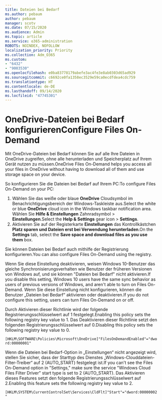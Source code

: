 ```yaml
---
title: Dateien bei Bedarf
ms.author: pebaum
author: pebaum
manager: scotv
ms.date: 07/15/2020
ms.audience: Admin
ms.topic: article
ms.service: o365-administration
ROBOTS: NOINDEX, NOFOLLOW
localization_priority: Priority
ms.collection: Adm_O365
ms.custom:
- "6432"
- "9003530"
ms.openlocfilehash: e0ba83778179abefe3ac4fe3e8ab0303d65ad929
ms.sourcegitcommit: c6692ce0fa1358ec3529e59ca0ecdfdea4cdc759
ms.translationtype: HT
ms.contentlocale: de-DE
ms.lasthandoff: 09/14/2020
ms.locfileid: "47745301"
---
```

# <a name="configure-files-on-demand"></a><span data-ttu-id="fbc11-102">OneDrive-Dateien bei Bedarf konfigurieren</span><span class="sxs-lookup"><span data-stu-id="fbc11-102">Configure Files On-Demand</span></span>

<span data-ttu-id="fbc11-103">Mit OneDrive-Dateien bei Bedarf können Sie auf alle Ihre Dateien in OneDrive zugreifen, ohne alle herunterladen und Speicherplatz auf Ihrem Gerät nutzen zu müssen.</span><span class="sxs-lookup"><span data-stu-id="fbc11-103">OneDrive Files On-Demand helps you access all your files in OneDrive without having to download all of them and use storage space on your device.</span></span>

<span data-ttu-id="fbc11-104">So konfigurieren Sie die Dateien bei Bedarf auf Ihrem PC:</span><span class="sxs-lookup"><span data-stu-id="fbc11-104">To configure Files On-Demand on your PC:</span></span>

1. <span data-ttu-id="fbc11-105">Wählen Sie das weiße oder blaue **OneDrive** Cloudsymbol im Benachrichtigungsbereich der Windows-Taskleiste aus.</span><span class="sxs-lookup"><span data-stu-id="fbc11-105">Select the white or blue **OneDrive** cloud icon in the Windows taskbar notification area.</span></span> <span data-ttu-id="fbc11-106">Wählen Sie **Hilfe & Einstellungen** Zahnradsymbol > **Einstellungen**.</span><span class="sxs-lookup"><span data-stu-id="fbc11-106">Select the **Help & Settings** gear icon > **Settings**.</span></span>
2. <span data-ttu-id="fbc11-107">Aktivieren Sie auf der Registerkarte **Einstellungen** das Kontrollkästchen **Platz sparen und Dateien erst bei Verwendung herunterladen**.</span><span class="sxs-lookup"><span data-stu-id="fbc11-107">On the **Settings** tab, select the **Save space and download files as you use them** box.</span></span>  

<span data-ttu-id="fbc11-108">Sie können Dateien bei Bedarf auch mithilfe der Registrierung konfigurieren.</span><span class="sxs-lookup"><span data-stu-id="fbc11-108">You can also configure Files On-Demand using the registry.</span></span>

<span data-ttu-id="fbc11-109">Wenn Sie diese Einstellung deaktivieren, weisen Windows 10-Benutzer das gleiche Synchronisierungsverhalten wie Benutzer der früheren Versionen von Windows auf, und sie können "Dateien bei Bedarf" nicht aktivieren.</span><span class="sxs-lookup"><span data-stu-id="fbc11-109">If you disable this setting, Windows 10 users have the same sync behavior as users of previous versions of Windows, and aren't able to turn on Files On-Demand.</span></span> <span data-ttu-id="fbc11-110">Wenn Sie diese Einstellung nicht konfigurieren, können die Benutzer „Dateien bei Bedarf“ aktivieren oder deaktivieren.</span><span class="sxs-lookup"><span data-stu-id="fbc11-110">If you do not configure this setting, users can turn Files On-Demand on or off.</span></span>

<span data-ttu-id="fbc11-111">Durch Aktivieren dieser Richtlinie wird der folgende Registrierungsschlüsselwert auf 1 festgelegt.</span><span class="sxs-lookup"><span data-stu-id="fbc11-111">Enabling this policy sets the following registry key value to 1.</span></span> <span data-ttu-id="fbc11-112">Das Deaktivieren dieser Richtlinie setzt den folgenden Registrierungsschlüsselwert auf 0.</span><span class="sxs-lookup"><span data-stu-id="fbc11-112">Disabling this policy sets the following registry key value to 0.</span></span>

`[HKLM\SOFTWARE\Policies\Microsoft\OneDrive]"FilesOnDemandEnabled"="dword:00000001"`

<span data-ttu-id="fbc11-113">Wenn die Dateien bei Bedarf-Option in „Einstellungen“ nicht angezeigt wird, stellen Sie sicher, dass der Starttyp des Dienstes „Windows-Clouddateien-Filter-Treiber“ auf 2 (AUTO_START) festgelegt ist.</span><span class="sxs-lookup"><span data-stu-id="fbc11-113">If you can't see the Files On-Demand option in "Settings," make sure the service "Windows Cloud Files Filter Driver" start type is set to 2 (AUTO_START).</span></span> <span data-ttu-id="fbc11-114">Das Aktivieren dieses Features setzt den folgende Registrierungsschlüsselwert auf 2.</span><span class="sxs-lookup"><span data-stu-id="fbc11-114">Enabling this feature sets the following registry key value to 2.</span></span>

`[HKLM\SYSTEM\CurrentControlSet\Services\CldFlt]"Start"="dword:00000002"`